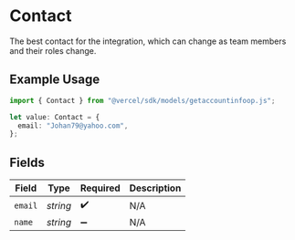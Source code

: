 # Contact

The best contact for the integration, which can change as team members and their roles change.

## Example Usage

```typescript
import { Contact } from "@vercel/sdk/models/getaccountinfoop.js";

let value: Contact = {
  email: "Johan79@yahoo.com",
};
```

## Fields

| Field              | Type               | Required           | Description        |
| ------------------ | ------------------ | ------------------ | ------------------ |
| `email`            | *string*           | :heavy_check_mark: | N/A                |
| `name`             | *string*           | :heavy_minus_sign: | N/A                |